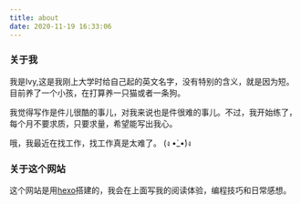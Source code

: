 ```yaml
---
title: about
date: 2020-11-19 16:33:06
---
```

### 关于我
我是Ivy,这是我刚上大学时给自己起的英文名字，没有特别的含义，就是因为短。目前养了一个小孩，在打算养一只猫或者一条狗。

我觉得写作是件儿很酷的事儿，对我来说也是件很难的事儿。不过，我开始练了，每个月不要求质，只要求量，希望能写出我心。

哦，我最近在找工作，找工作真是太难了。 (ง •̀_•́)ง

### 关于这个网站
这个网站是用[hexo](https://hexo.io/zh-cn/)搭建的，我会在上面写我的阅读体验，编程技巧和日常感想。


